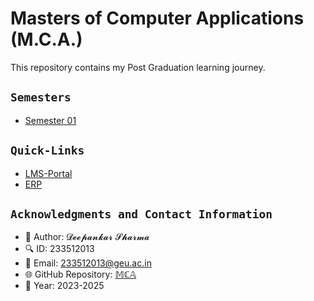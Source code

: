 # **Masters of Computer Applications (M.C.A.)**
This repository contains my Post Graduation learning journey.


## `Semesters`<br>
- [Semester 01](<Semester 01>)

## `Quick-Links`<br>
- [LMS-Portal](https://lms.geuonline.com/d2l/login)
- [ERP](https://student.geu.ac.in/)




## `Acknowledgments and Contact Information`<br>
- 🚀 Author: 𝓓𝓮𝓮𝓹𝓪𝓷𝓴𝓪𝓻 𝓢𝓱𝓪𝓻𝓶𝓪
- 🔍 ID: 233512013
- 📧 Email: 233512013@geu.ac.in
- 🌐 GitHub Repository: [𝕄ℂ𝔸](https://github.com/ideepankarsharma2003/MCA/)
- 📅 Year: 2023-2025


